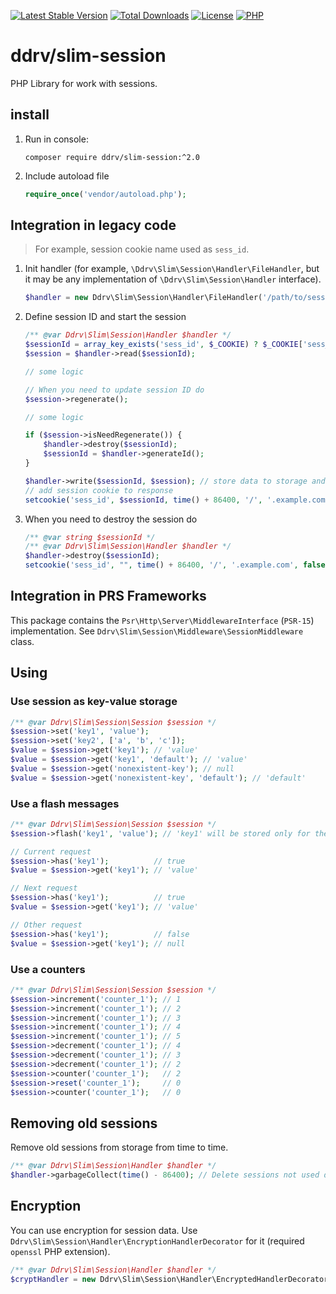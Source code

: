 [![Latest Stable Version](https://img.shields.io/packagist/v/ddrv/slim-session.svg?style=flat-square)](https://packagist.org/packages/ddrv/slim-session)
[![Total Downloads](https://img.shields.io/packagist/dt/ddrv/slim-session.svg?style=flat-square)](https://packagist.org/packages/ddrv/slim-session/stats)
[![License](https://img.shields.io/packagist/l/ddrv/slim-session.svg?style=flat-square)](https://github.com/ddrv/slim-session/blob/master/LICENSE)
[![PHP](https://img.shields.io/packagist/php-v/ddrv/slim-session.svg?style=flat-square)](https://php.net)

# ddrv/slim-session

PHP Library for work with sessions.

## install

1. Run in console:
    ```text
    composer require ddrv/slim-session:^2.0
    ```
1. Include autoload file
    ```php
    require_once('vendor/autoload.php');
    ```

## Integration in legacy code

> For example, session cookie name used as `sess_id`.

1. Init handler (for example, `\Ddrv\Slim\Session\Handler\FileHandler`, but it may be any implementation of `\Ddrv\Slim\Session\Handler` interface).
    ```php
    $handler = new Ddrv\Slim\Session\Handler\FileHandler('/path/to/sessions', 'sess_id');
    ```

1. Define session ID and start the session

    ```php
    /** @var Ddrv\Slim\Session\Handler $handler */
    $sessionId = array_key_exists('sess_id', $_COOKIE) ? $_COOKIE['sess_id'] : $handler->generateId(); 
    $session = $handler->read($sessionId);

    // some logic
    
    // When you need to update session ID do
    $session->regenerate();
    
    // some logic

    if ($session->isNeedRegenerate()) {
        $handler->destroy($sessionId);
        $sessionId = $handler->generateId();
    }

    $handler->write($sessionId, $session); // store data to storage and close session
    // add session cookie to response
    setcookie('sess_id', $sessionId, time() + 86400, '/', '.example.com', false, true);
    ```

1. When you need to destroy the session do

    ```php
    /** @var string $sessionId */
    /** @var Ddrv\Slim\Session\Handler $handler */
    $handler->destroy($sessionId);
    setcookie('sess_id', "", time() + 86400, '/', '.example.com', false, true);
    ```


## Integration in PRS Frameworks

This package contains the `Psr\Http\Server\MiddlewareInterface` (`PSR-15`) implementation. See `Ddrv\Slim\Session\Middleware\SessionMiddleware` class.

## Using

### Use session as key-value storage

```php
/** @var Ddrv\Slim\Session\Session $session */
$session->set('key1', 'value');
$session->set('key2', ['a', 'b', 'c']);
$value = $session->get('key1'); // 'value'
$value = $session->get('key1', 'default'); // 'value'
$value = $session->get('nonexistent-key'); // null
$value = $session->get('nonexistent-key', 'default'); // 'default'
```

### Use a flash messages

```php
/** @var Ddrv\Slim\Session\Session $session */
$session->flash('key1', 'value'); // 'key1' will be stored only for the current and the next request

// Current request
$session->has('key1');          // true
$value = $session->get('key1'); // 'value'

// Next request
$session->has('key1');          // true
$value = $session->get('key1'); // 'value'

// Other request
$session->has('key1');          // false
$value = $session->get('key1'); // null
```

### Use a counters

```php
/** @var Ddrv\Slim\Session\Session $session */
$session->increment('counter_1'); // 1
$session->increment('counter_1'); // 2
$session->increment('counter_1'); // 3
$session->increment('counter_1'); // 4
$session->increment('counter_1'); // 5
$session->decrement('counter_1'); // 4
$session->decrement('counter_1'); // 3
$session->decrement('counter_1'); // 2
$session->counter('counter_1');   // 2
$session->reset('counter_1');     // 0
$session->counter('counter_1');   // 0
```

## Removing old sessions

Remove old sessions from storage from time to time.

```php
/** @var Ddrv\Slim\Session\Handler $handler */
$handler->garbageCollect(time() - 86400); // Delete sessions not used during the day  
```

## Encryption

You can use encryption for session data. Use `Ddrv\Slim\Session\Handler\EncryptionHandlerDecorator` for it (required `openssl` PHP extension).

```php
/** @var Ddrv\Slim\Session\Handler $handler */
$cryptHandler = new Ddrv\Slim\Session\Handler\EncryptedHandlerDecorator($handler, 'secret-key', 16);
``` 
